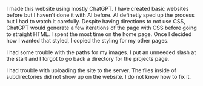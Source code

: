 I made this website using mostly ChatGPT. I have created basic websites before but I haven't done it with AI before. AI definetly sped up the process but I had to watch it carefully. Despite having directions to not use CSS, ChatGPT would generate a few iterations of the page with CSS before going to straight HTML. I spent the most time on the home page. Once I decided how I wanted that styled, I copied the styling for my other pages.

I had some trouble with the paths for my images. I put an unneeded slash at the start and I forgot to go back a directory for the projects page.

I had trouble with uploading the site to the server. The files inside of subdirectories did not show up on the website. I do not know how to fix it.